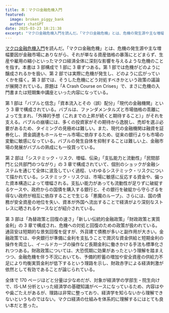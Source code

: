 ```yaml
---
title: 本：マクロ金融危機入門
featured:
  image: broken_piggy_bank
  author: chatGPT
date: 2025-03-23 18:21:38
excerpt: "マクロ金融危機入門を読んだ。「マクロ金融危機」とは、危機の発生源や主な増幅要因が金融市場にありながら、それが単なる資産価格の暴落にとどまらず、生産や雇用の縮小といったマクロ経済全体に深刻な影響を与えるような危機のことを指す。本書は3部構成で1部に3章ずつある。第1部では危機がどのように醸成されるかを扱い、第2部では実際に危機が発生し、どのように広がっていくかを描く。第3部では、そうした危機にどう対処すべきかという政策の議論が展開されている。原題は「A Crash Course on Crises」で、まさに危機の入門書または短期集中講座といった内容になっている。"
---
```


[マクロ金融危機入門](https://www.keio-up.co.jp/np/isbn/9784766429886/)を読んだ。「マクロ金融危機」とは、危機の発生源や主な増幅要因が金融市場にありながら、それが単なる資産価格の暴落にとどまらず、生産や雇用の縮小といったマクロ経済全体に深刻な影響を与えるような危機のことを指す。本書は 3 部構成で 1 部に 3 章ずつある。第 1 部では危機がどのように醸成されるかを扱い、第 2 部では実際に危機が発生し、どのように広がっていくかを描く。第 3 部では、そうした危機にどう対処すべきかという政策の議論が展開されている。原題は「A Crash Course on Crises」で、まさに危機の入門書または短期集中講座といった内容になっている。

第 1 部は「バブルと信念」「資本流入とその（誤）配分」「現代の金融機関」という 3 章で構成されている。バブルは、ファンダメンタルズと市場価格の乖離によって生まれ、「外挿的予想（これまでの上昇が続くと期待すること）」がそれを支える。バブルの崩壊には、多くの投資家がその期待から逸脱し、売却を選ぶ必要があるため、タイミングの見極めは難しい。また、現代の金融機関は融資を証券化し、資金調達もホールセール市場に依存するため、従来の銀行よりも市場の変動に敏感になっている。バブルの発生自体を抑制することは難しい上、金融市場の発展がバブルの熟成にも一役買っている。

第 2 部は「システミック・リスク、増幅、伝染」「支払能力と流動性」「民間部門と公共部門のつながり」の 3 章で構成されていて、個別のショックが金融システムを通じて全体に波及していく過程、いわゆるシステミック・リスクについて描かれている。システミック・リスクは、市場に敏感に反応する資金や、偏った資本構造によって増幅される。支払い能力があっても流動性が足りずに破綻するケースや、政府からの国債を購入する銀行と、その銀行を破綻から守らざるを得ない政府が相互に依存することで生じる「悪魔のループ」、さらには、国の債務が安全資産の地位を失い、資本が外国へ流出することで経済がより深刻なストレスに晒されるケースなどが紹介されている。

第 3 部は「為替政策と回復の速さ」「新しい伝統的金融政策」「財政政策と実質金利」の 3 章で構成され、危機への対処と回復のための政策が扱われている。通貨安は短期的な景気回復を促すが、外貨建て債務が多いと副作用が大きい。金融政策では、中央銀行が準備に金利を支払うことで潤沢な資金供給と短期金利の操作を両立し、イールドカーブの操作など長期金利に働きかける手法も標準化されつつある。財政政策については、大恐慌期に効果があったという理解を踏まえつつ、金融危機を伴う不況においても、予備的貯蓄の増加や安全資産の供給力不足により均衡実質金利が低下するという理路を示し、財政赤字による経済刺激が依然として有効であることが論じられている。

全体で 170 ページほどと分量は少なめだが、対象が経済学の学部生・院生向けで、IS-LM 分析といった経済学の基礎知識がベースになっているため、内容はやや歯ごたえがあるが、理路は非常に整っており、経済学を知らないから理解できないというものではない。マクロ経済の仕組みを体系的に理解するにはとても良い本だと思った。
